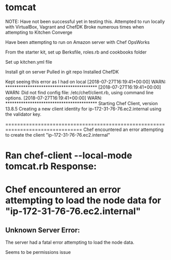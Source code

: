 # tomcat

NOTE:
Have not been successful yet in testing this.
Attempted to run locally with VirtualBox, Vagrant and ChefDK
Broke numerous times when attempting to Kitchen Converge

Have been attempting to run on Amazon server with Chef OpsWorks

From the starter kit, set up Berksfile, roles.rb and cookbooks folder

Set up kitchen.yml file

Install git on server
Pulled in git repo
Installed ChefDK

Kept seeing this error as I had on local
[2018-07-27T16:19:41+00:00] WARN: *****************************************
[2018-07-27T16:19:41+00:00] WARN: Did not find config file: /etc/chef/client.rb, using command line options.
[2018-07-27T16:19:41+00:00] WARN: *****************************************
Starting Chef Client, version 13.8.5
Creating a new client identity for ip-172-31-76-76.ec2.internal using the validator key.

================================================================================
Chef encountered an error attempting to create the client "ip-172-31-76-76.ec2.internal"


Ran chef-client --local-mode tomcat.rb
Response:
================================================================================
Chef encountered an error attempting to load the node data for "ip-172-31-76-76.ec2.internal"
================================================================================

Unknown Server Error:
---------------------
The server had a fatal error attempting to load the node data.

Seems to be permissions issue
